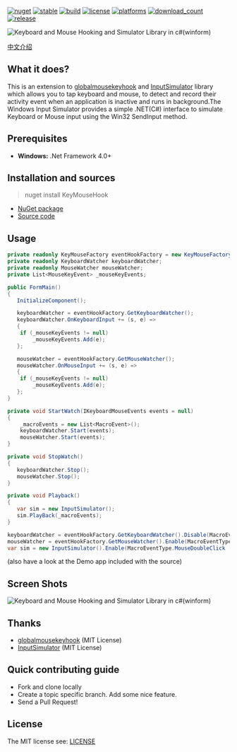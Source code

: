 [![nuget][nuget-badge]][nuget-url]
[![stable](https://img.shields.io/badge/stable-stable-green.svg)](https://github.com/loamen/KeyMouseHook/) 
[![build](https://img.shields.io/shippable/5444c5ecb904a4b21567b0ff.svg)](https://travis-ci.org/loamen/KeyMouseHook)
[![license](https://img.shields.io/badge/license-MIT-red.svg?style=flat)](https://raw.githubusercontent.com/loamen/KeyMouseHook/master/LICENSE)
[![platforms](https://img.shields.io/badge/platform-Windows-yellow.svg?style=flat)]()
[![download_count](https://img.shields.io/github/downloads/loamen/KeyMouseHook/total.svg?style=plastic)](https://github.com/loamen/KeyMouseHook/releases) 
[![release](https://img.shields.io/github/release/loamen/KeyMouseHook.svg?style=flat)](https://github.com/loamen/KeyMouseHook/releases) 

[nuget-badge]: https://img.shields.io/badge/nuget-v1.0.5-blue.svg
[nuget-url]: https://www.nuget.org/packages/KeyMouseHook
[source-url]: https://github.com/loamen/KeyMouseHook
[mousekeyhook-url]: https://github.com/gmamaladze/globalmousekeyhook
[inputsimulator-url]: https://github.com/michaelnoonan/inputsimulator
[readme-url]: https://github.com/loamen/KeyMouseHook/blob/master/README.zh-CN.md

![Keyboard and Mouse Hooking and Simulator Library in c#(winform)](https://github.com/loamen/KeyMouseHook/raw/master/documents/images/keyboard-mouse-hook-logo.png)

[中文介绍][readme-url]

## What it does?

This is an extension to [globalmousekeyhook][mousekeyhook-url] and [InputSimulator][inputsimulator-url] library which allows you to tap keyboard and mouse, to detect and record their activity event when an application is inactive and runs in background.The Windows Input Simulator provides a simple .NET(C#) interface to simulate Keyboard or Mouse input using the Win32 SendInput method.

## Prerequisites

* **Windows:** .Net Framework 4.0+

## Installation and sources


> nuget install KeyMouseHook


* [NuGet package][nuget-url]
* [Source code][source-url]

## Usage

```csharp
private readonly KeyMouseFactory eventHookFactory = new KeyMouseFactory(HookType.GlobalEvents);
private readonly KeyboardWatcher keyboardWatcher;
private readonly MouseWatcher mouseWatcher;
private List<MouseKeyEvent> _mouseKeyEvents;

public FormMain()
{
   InitializeComponent();

   keyboardWatcher = eventHookFactory.GetKeyboardWatcher();
   keyboardWatcher.OnKeyboardInput += (s, e) =>
   {
	if (_mouseKeyEvents != null)
	    _mouseKeyEvents.Add(e);
   };

   mouseWatcher = eventHookFactory.GetMouseWatcher();
   mouseWatcher.OnMouseInput += (s, e) =>
   {
	if (_mouseKeyEvents != null)
	    _mouseKeyEvents.Add(e);
   };
}

private void StartWatch(IKeyboardMouseEvents events = null)
{
    _macroEvents = new List<MacroEvent>();
    keyboardWatcher.Start(events);
    mouseWatcher.Start(events);
}

private void StopWatch()
{
   keyboardWatcher.Stop();
   mouseWatcher.Stop();
}

private void Playback()
{
   var sim = new InputSimulator();
   sim.PlayBack(_macroEvents);
}
```

```csharp
keyboardWatcher = eventHookFactory.GetKeyboardWatcher().Disable(MacroEventType.KeyDown | MacroEventType.KeyUp).Enable(MacroEventType.KeyPress);
mouseWatcher = eventHookFactory.GetMouseWatcher().Enable(MacroEventType.MouseDoubleClick | MacroEventType.MouseDragStarted).Disable(MacroEventType.MouseDragFinished | MacroEventType.MouseMove);
var sim = new InputSimulator().Enable(MacroEventType.MouseDoubleClick | MacroEventType.KeyPress).Disable(MacroEventType.MouseMove | MacroEventType.KeyDown | MacroEventType.KeyUp);
```

(also have a look at the Demo app included with the source)

## Screen Shots

![Keyboard and Mouse Hooking and Simulator Library in c#(winform)](https://github.com/loamen/KeyMouseHook/raw/master/documents/images/screen-shots.png)

## Thanks

* [globalmousekeyhook][mousekeyhook-url] (MIT License)
* [InputSimulator][inputsimulator-url] (MIT License)

## Quick contributing guide

 - Fork and clone locally
 - Create a topic specific branch. Add some nice feature.
 - Send a Pull Request!

## License

The MIT license see: [LICENSE](https://github.com/loamen/KeyMouseHook/blob/master/LICENSE)
